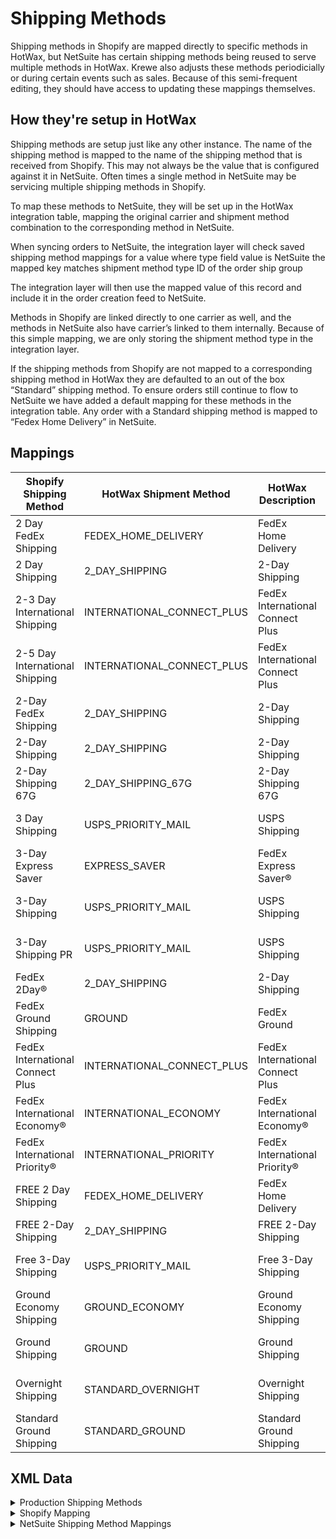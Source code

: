 # Shipping Methods
Shipping methods in Shopify are mapped directly to specific methods in HotWax, but NetSuite has certain shipping methods being reused to serve multiple methods in HotWax.
Krewe also adjusts these methods periodicially or during certain events such as sales. Because of this semi-frequent editing, they should have access to updating these mappings themselves.

## How they're setup in HotWax
Shipping methods are setup just like any other instance. The name of the shipping method is mapped to the name of the shipping method that is received from Shopify. This may not always be the value that is configured against it in NetSuite. Often times a single method in NetSuite may be servicing multiple shipping methods in Shopify.

To map these methods to NetSuite, they will be set up in the HotWax integration table, mapping the original carrier and shipment method combination to the corresponding method in NetSuite.

When syncing orders to NetSuite, the integration layer will check saved shipping method mappings for a value where
type field value is NetSuite
the mapped key matches shipment method type ID of the order ship group

The integration layer will then use the mapped value of this record and include it in the order creation feed to NetSuite.

Methods in Shopify are linked directly to one carrier as well, and the methods in NetSuite also have carrier’s linked to them internally. Because of this simple mapping, we are only storing the shipment method type in the integration layer. 

If the shipping methods from Shopify are not mapped to a corresponding shipping method in HotWax they are defaulted to an out of the box “Standard” shipping method. To ensure orders still continue to flow to NetSuite we have added a default mapping for these methods in the integration table. Any order with a Standard shipping method is mapped to “Fedex Home Delivery” in NetSuite.

<!-- todo: identify the mappings that are actually used in production -->

## Mappings

| Shopify Shipping Method            | HotWax Shipment Method          | HotWax Description  | NetSuite Shipping Method       | FedEx Shipping Method             |
|------------------------------------|----------------------------------|--------------------------------------|--------------------------------|-----------------------------------|
| 2 Day FedEx Shipping               | FEDEX_HOME_DELIVERY              | FedEx Home Delivery                 | FedEx Home Delivery            | FedEx Home Delivery®               |
| 2 Day Shipping                     | 2_DAY_SHIPPING                   | 2-Day Shipping                       | 2-Day Shipping                 | FedEx 2Day®                        |
| 2-3 Day International Shipping     | INTERNATIONAL_CONNECT_PLUS       | FedEx International Connect Plus     | FedEx International Connect Plus | FedEx® International Connect Plus |
| 2-5 Day International Shipping     | INTERNATIONAL_CONNECT_PLUS       | FedEx International Connect Plus     | FedEx International Connect Plus | FedEx® International Connect Plus |
| 2-Day FedEx Shipping               | 2_DAY_SHIPPING                   | 2-Day Shipping                       | 2-Day Shipping                 | FedEx 2Day®                        |
| 2-Day Shipping                     | 2_DAY_SHIPPING                   | 2-Day Shipping                       | 2-Day Shipping                 | FedEx 2Day®                        |
| 2-Day Shipping 67G                  | 2_DAY_SHIPPING_67G               | 2-Day Shipping 67G                    | 2-Day Shipping 67G              | FedEx 2Day®                        |
| 3 Day Shipping                      | USPS_PRIORITY_MAIL                | USPS Shipping                      | USPS Shipping                  | USPS Priority Mail®                |
| 3-Day Express Saver                | EXPRESS_SAVER                    | FedEx Express Saver®                 | FedEx Express Saver®           | FedEx Express Saver®               |
| 3-Day Shipping                      | USPS_PRIORITY_MAIL                | USPS Shipping                      | USPS Shipping                  | USPS Priority Mail®                |
| 3-Day Shipping PR                   | USPS_PRIORITY_MAIL                | USPS Shipping                       | USPS Shipping                  | USPS Priority Mail®                |
| FedEx 2Day®                        | 2_DAY_SHIPPING                   | 2-Day Shipping                         | 2-Day Shipping                    | FedEx 2Day®                     |
| FedEx Ground Shipping               | GROUND                           | FedEx Ground                        | FedEx Ground                   | FedEx Ground®                      |
| FedEx International Connect Plus    | INTERNATIONAL_CONNECT_PLUS       | FedEx International Connect Plus     | FedEx International Connect Plus | FedEx® International Connect Plus |
| FedEx International Economy®        | INTERNATIONAL_ECONOMY            | FedEx International Economy®         | FedEx International Economy®   | FedEx International Economy®       |
| FedEx International Priority®       | INTERNATIONAL_PRIORITY           | FedEx International Priority®        | FedEx International Priority®  | FedEx International Priority®      |
| FREE 2 Day Shipping                 | FEDEX_HOME_DELIVERY              | FedEx Home Delivery                 | FedEx Home Delivery            | FedEx Home Delivery®               |
| FREE 2-Day Shipping                 | 2_DAY_SHIPPING                   | FREE 2-Day Shipping                   | 2-Day Shipping                 | FedEx 2Day®                        |
| Free 3-Day Shipping                 | USPS_PRIORITY_MAIL                | Free 3-Day Shipping                   | USPS Shipping                  | USPS Priority Mail®                |
| Ground Economy Shipping             | GROUND_ECONOMY                   | Ground Economy Shipping               | FedEx Ground Economy            | FedEx Ground® Economy              |
| Ground Shipping                     | GROUND                           | Ground Shipping                       | FedEx Home Delivery            | FedEx Home Delivery®               |
| Overnight Shipping                  | STANDARD_OVERNIGHT               | Overnight Shipping                    | Fedex Standard Overnight        | FedEx Standard Overnight®          |
| Standard Ground Shipping            | STANDARD_GROUND                  | Standard Ground Shipping               | FedEx Home Delivery            | FedEx Home Delivery®               |



## XML Data

<details>
<summary>Production Shipping Methods</summary>

```xml
<!-- Shipment Method Types -->
<ShipmentMethodType shipmentMethodTypeId="FEDEX_HOME_DELIVERY" description="FedEx Home Delivery" parentTypeId="STANDARD"/>
<ShipmentMethodType shipmentMethodTypeId="2_DAY_SHIPPING" description="2-Day Shipping" parentTypeId="SECOND_DAY"/>
<ShipmentMethodType shipmentMethodTypeId="2_DAY_SHIPPING_67G" description="2-Day Shipping 67G" parentTypeId="SECOND_DAY"/>
<ShipmentMethodType shipmentMethodTypeId="INTL_CONNECT_PLUS" description="FedEx International Connect Plus®" parentTypeId="STANDARD"/>
<ShipmentMethodType shipmentMethodTypeId="GROUND_ECONOMY" description="FedEx Ground Economy®" parentTypeId="STANDARD"/>
<ShipmentMethodType shipmentMethodTypeId="GROUND" description="FedEx Ground" parentTypeId="STANDARD"/>
<ShipmentMethodType shipmentMethodTypeId="STANDARD_OVERNIGHT" description="FedEx Standard Overnight®" parentTypeId="NEXT_DAY"/>
<ShipmentMethodType shipmentMethodTypeId="EXPRESS_SAVER" description="FedEx Express Saver®" parentTypeId="THIRD_DAY"/>
<ShipmentMethodType shipmentMethodTypeId="INTL_ECONOMY" description="FedEx International Economy®" parentTypeId="STANDARD"/>
<ShipmentMethodType shipmentMethodTypeId="INTL_PRIORITY" description="FedEx International Priority®" parentTypeId="STANDARD"/>
<ShipmentMethodType shipmentMethodTypeId="USPS_PRIORITY" description="USPS Shipping" parentTypeId="STANDARD"/>
<!-- Add more ShipmentMethodType entries as needed -->

<!-- Carrier Shipment Methods -->
<CarrierShipmentMethod partyId="FEDEX" roleTypeId="CARRIER" shipmentMethodTypeId="FEDEX_HOME_DELIVERY" serviceCode="FedEx Home Delivery®"/>
<CarrierShipmentMethod partyId="FEDEX" roleTypeId="CARRIER" shipmentMethodTypeId="2_DAY_SHIPPING" serviceCode="FedEx 2Day®"/>
<CarrierShipmentMethod partyId="FEDEX" roleTypeId="CARRIER" shipmentMethodTypeId="2_DAY_SHIPPING_67G" serviceCode="FedEx 2Day®"/>
<CarrierShipmentMethod partyId="FEDEX" roleTypeId="CARRIER" shipmentMethodTypeId="INTL_CONNECT_PLUS" serviceCode="FedEx International Connect Plus®"/>
<CarrierShipmentMethod partyId="FEDEX" roleTypeId="CARRIER" shipmentMethodTypeId="GROUND_ECONOMY" serviceCode="FedEx Ground Economy®"/>
<CarrierShipmentMethod partyId="FEDEX" roleTypeId="CARRIER" shipmentMethodTypeId="GROUND" serviceCode="FedEx Ground®"/>
<CarrierShipmentMethod partyId="FEDEX" roleTypeId="CARRIER" shipmentMethodTypeId="STANDARD_OVERNIGHT" serviceCode="FedEx Standard Overnight®"/>
<CarrierShipmentMethod partyId="FEDEX" roleTypeId="CARRIER" shipmentMethodTypeId="EXPRESS_SAVER" serviceCode="FedEx Express Saver®"/>
<CarrierShipmentMethod partyId="FEDEX" roleTypeId="CARRIER" shipmentMethodTypeId="INTL_ECONOMY" serviceCode="FedEx International Economy®"/>
<CarrierShipmentMethod partyId="FEDEX" roleTypeId="CARRIER" shipmentMethodTypeId="INTL_PRIORITY" serviceCode="FedEx International Priority®"/>
<CarrierShipmentMethod partyId="USPS" roleTypeId="CARRIER" shipmentMethodTypeId="USPS_PRIORITY" serviceCode="USPS Priority Mail®"/>
<!-- Add more CarrierShipmentMethod entries as needed -->
```
</details>

<details>
<summary>Shopify Mapping</summary>

```xml
<!-- ShopifyShopCarrierShipment entries -->
<ShopifyShopCarrierShipment shopId="SHOP" partyId="FEDEX" roleTypeId="CARRIER" shipmentMethodTypeId="2_DAY_SHIPPING" shopifyShippingMethod="2 Day FedEx Shipping"/>
<ShopifyShopCarrierShipment shopId="SHOP" partyId="FEDEX" roleTypeId="CARRIER" shipmentMethodTypeId="2_DAY_SHIPPING" shopifyShippingMethod="2 Day Shipping"/>
<ShopifyShopCarrierShipment shopId="SHOP" partyId="FEDEX" roleTypeId="CARRIER" shipmentMethodTypeId="INTL_CONNECT_PLUS" shopifyShippingMethod="2-3 Day International Shipping"/>
<ShopifyShopCarrierShipment shopId="SHOP" partyId="FEDEX" roleTypeId="CARRIER" shipmentMethodTypeId="INTL_CONNECT_PLUS" shopifyShippingMethod="2-5 Day International Shipping"/>
<ShopifyShopCarrierShipment shopId="SHOP" partyId="FEDEX" roleTypeId="CARRIER" shipmentMethodTypeId="2_DAY_SHIPPING" shopifyShippingMethod="2-Day FedEx Shipping"/>
<ShopifyShopCarrierShipment shopId="SHOP" partyId="FEDEX" roleTypeId="CARRIER" shipmentMethodTypeId="2_DAY_SHIPPING" shopifyShippingMethod="2-Day Shipping"/>
<ShopifyShopCarrierShipment shopId="SHOP" partyId="FEDEX" roleTypeId="CARRIER" shipmentMethodTypeId="2_DAY_SHIPPING" shopifyShippingMethod="2-Day Shipping 67G"/>
<ShopifyShopCarrierShipment shopId="SHOP" partyId="USPS" roleTypeId="CARRIER" shipmentMethodTypeId="USPS_PRIORITY" shopifyShippingMethod="3 Day Shipping"/>
<ShopifyShopCarrierShipment shopId="SHOP" partyId="FEDEX" roleTypeId="CARRIER" shipmentMethodTypeId="EXPRESS_SAVER" shopifyShippingMethod="3-Day Express Saver"/>
<ShopifyShopCarrierShipment shopId="SHOP" partyId="USPS" roleTypeId="CARRIER" shipmentMethodTypeId="USPS_PRIORITY" shopifyShippingMethod="3-Day Shipping"/>
<ShopifyShopCarrierShipment shopId="SHOP" partyId="USPS" roleTypeId="CARRIER" shipmentMethodTypeId="USPS_PRIORITY" shopifyShippingMethod="3-Day Shipping PR"/>
<ShopifyShopCarrierShipment shopId="SHOP" partyId="FEDEX" roleTypeId="CARRIER" shipmentMethodTypeId="2_DAY_SHIPPING" shopifyShippingMethod="FedEx 2Day®"/>
<ShopifyShopCarrierShipment shopId="SHOP" partyId="FEDEX" roleTypeId="CARRIER" shipmentMethodTypeId="GROUND" shopifyShippingMethod="FedEx Ground Shipping"/>
<ShopifyShopCarrierShipment shopId="SHOP" partyId="FEDEX" roleTypeId="CARRIER" shipmentMethodTypeId="INTL_CONNECT_PLUS" shopifyShippingMethod="FedEx International Connect Plus"/>
<ShopifyShopCarrierShipment shopId="SHOP" partyId="FEDEX" roleTypeId="CARRIER" shipmentMethodTypeId="INTL_ECONOMY" shopifyShippingMethod="FedEx International Economy®"/>
<ShopifyShopCarrierShipment shopId="SHOP" partyId="FEDEX" roleTypeId="CARRIER" shipmentMethodTypeId="INTL_PRIORITY" shopifyShippingMethod="FedEx International Priority®"/>
<ShopifyShopCarrierShipment shopId="SHOP" partyId="FEDEX" roleTypeId="CARRIER" shipmentMethodTypeId="FEDEX_HOME_DELIVERY" shopifyShippingMethod="FREE 2 Day Shipping"/>
<ShopifyShopCarrierShipment shopId="SHOP" partyId="FEDEX" roleTypeId="CARRIER" shipmentMethodTypeId="2_DAY_SHIPPING" shopifyShippingMethod="FREE 2-Day Shipping"/>
<ShopifyShopCarrierShipment shopId="SHOP" partyId="USPS" roleTypeId="CARRIER" shipmentMethodTypeId="USPS_PRIORITY" shopifyShippingMethod="Free 3-Day Shipping"/>
<ShopifyShopCarrierShipment shopId="SHOP" partyId="FEDEX" roleTypeId="CARRIER" shipmentMethodTypeId="GROUND_ECONOMY" shopifyShippingMethod="Ground Economy Shipping"/>
<ShopifyShopCarrierShipment shopId="SHOP" partyId="FEDEX" roleTypeId="CARRIER" shipmentMethodTypeId="GROUND" shopifyShippingMethod="Ground Shipping"/>
<ShopifyShopCarrierShipment shopId="SHOP" partyId="FEDEX" roleTypeId="CARRIER" shipmentMethodTypeId="STANDARD_OVERNIGHT" shopifyShippingMethod="Overnight Shipping"/>
<ShopifyShopCarrierShipment shopId="SHOP" partyId="FEDEX" roleTypeId="CARRIER" shipmentMethodTypeId="GROUND" shopifyShippingMethod="Standard Ground Shipping"/>
```
</details>


<details>
<summary>NetSuite Shipping Method Mappings</summary>
  
```xml
<IntegrationTypeMapping integrationTypeId="NETSUITE_SHP_MTHD" mappingKey="FEDEX_HOME_DELIVERY" mappingValue="FedEx Home Delivery" />
<IntegrationTypeMapping integrationTypeId="NETSUITE_SHP_MTHD" mappingKey="2_DAY_SHIPPING" mappingValue="2-Day Shipping" />
<IntegrationTypeMapping integrationTypeId="NETSUITE_SHP_MTHD" mappingKey="INTERNATIONAL_CONNECT_PLUS" mappingValue="FedEx International Connect Plus" />
<IntegrationTypeMapping integrationTypeId="NETSUITE_SHP_MTHD" mappingKey="2_DAY_SHIPPING_67G" mappingValue="2-Day Shipping 67G" />
<IntegrationTypeMapping integrationTypeId="NETSUITE_SHP_MTHD" mappingKey="USPS_PRIORITY_MAIL" mappingValue="USPS Shipping" />
<IntegrationTypeMapping integrationTypeId="NETSUITE_SHP_MTHD" mappingKey="EXPRESS_SAVER" mappingValue="FedEx Express Saver®" />
<IntegrationTypeMapping integrationTypeId="NETSUITE_SHP_MTHD" mappingKey="GROUND" mappingValue="FedEx Ground" />
<IntegrationTypeMapping integrationTypeId="NETSUITE_SHP_MTHD" mappingKey="INTERNATIONAL_ECONOMY" mappingValue="FedEx International Economy®" />
<IntegrationTypeMapping integrationTypeId="NETSUITE_SHP_MTHD" mappingKey="INTERNATIONAL_PRIORITY" mappingValue="FedEx International Priority®" />
<IntegrationTypeMapping integrationTypeId="NETSUITE_SHP_MTHD" mappingKey="GROUND_ECONOMY" mappingValue="FedEx Ground Economy" />
<IntegrationTypeMapping integrationTypeId="NETSUITE_SHP_MTHD" mappingKey="STANDARD_OVERNIGHT" mappingValue="FedEx Standard Overnight" />
```
</details>


